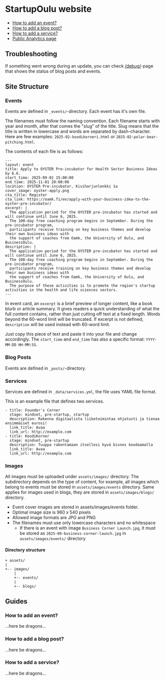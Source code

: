 # StartupOulu website

- [How to add an event?](#how-to-add-an-event)
- [How to add a blog post?](#how-to-add-a-blog-post)
- [How to add a service?](#how-to-add-a-service)
- [Public Analytics page](https://plausible.io/share/startupoulu.com?auth=EGvvedQd9yAzpwIIp5-_g)

## Troubleshooting

If something went wrong during an update, you can check [/debug/](debug)-page that shows the status of blog posts and events. 

## Site Structure

### Events

Events are defined in `_events/`-directory. Each event has it's own file. 

The filenames must follow the naming convention. Each filename starts with year and month, after that comes the "slug" of the title. Slug means that the title is written in lowercase and words are separated by dash-character. Here are few examples: `2025-02-koodikorneri.html` or `2025-02-polar-bear-pitching.html`.

The contents of each file is as follows:

```
---
layout: event
title: Apply to OYSTER Pre-incubator for Health Sector Business Ideas by 6.6.
start_time: 2025-09-01 15:00:00
end_time: 2025-11-01 20:00:00
location: OYSTER Pre-incubator, Kiviharjunlenkki 1a
cover_image: oyster-apply.png
cta_title: Register
cta_link: https://oamk.fi/en/apply-with-your-business-idea-to-the-oyster-pre-incubator/
excerpt: |
  The application period for the OYSTER pre-incubator has started and will continue until June 6, 2025. 
  The 100-day free coaching program begins in September. During the pre-incubator program, 
  participants receive training on key business themes and develop their own business ideas with 
  the support of coaches from Oamk, the University of Oulu, and BusinessOulu.
description: |
  The application period for the OYSTER pre-incubator has started and will continue until June 6, 2025. 
  The 100-day free coaching program begins in September. During the pre-incubator program, 
  participants receive training on key business themes and develop their own business ideas with 
  the support of coaches from Oamk, the University of Oulu, and BusinessOulu. 
  The purpose of these activities is to promote the region's startup activities in the health and life sciences sectors. 
---
```

In event card, an `excerpt` is a brief preview of longer content, like a book blurb or article summary. It gives readers a quick understanding of what the full content contains, rather than just cutting off text at a fixed length. Words beyond the 60-word limit will be truncated. If excerpt is not defined, `description` will be used instead with 60-word limit.

Just copy this piece of text and paste it into your file and change accordingly. The `start_time` and `end_time` has also a specific format: `YYYY-MM-DD HH:MM:SS`.

### Blog Posts

Events are defined in `_posts/`-directory.

### Services

Services are defined in `_data/services.yml`, the file uses YAML file format. 

This is an example file that defines two services.

```
- title: Founder's Corner
  stage: mindset, pre-startup, startup
  description: Rakenna digitaalista liiketoimintaa ohjatusti ja tienaa ensimmäiset eurosi!
  link_title: Avaa
  link_url: http://example.com
- title: KoodiKorner
  stage: mindset, pre-startup
  description: Tuuppa rakentamaan itsellesi hyvä bisnes koodaamalla
  link_title: Avaa
  link_url: http://example.com
```

### Images

All images must be uploaded under `assets/images/` directory. The subdirectory depends on the type of content, for example, all images which belong to events must be stored in `assets/images/events` directory. Same applies for images used in blogs, they are stored in `assets/images/blogs/` directory.

- Event cover images are stored in assets/images/events folder. 
- Optimal image size is 960 x 540 pixels
- Allowed image formats are JPG and PNG
- The filenames must use only lowercase characters and no whitespace
  - If there is an event with image `Business Corner Launch.jpg`, it must be stored as `2025-09-business-corner-launch.jpg` in `assets/images/events/` directory

#### Directory structure

```
+ assets/
|  
+-- images/
    |
    +-- events/
    |
    +-- blogs/
```

## Guides

### How to add an event?

...here be dragons...

### How to add a blog post?

...here be dragons...

### How to add a service?

...here be dragons...

